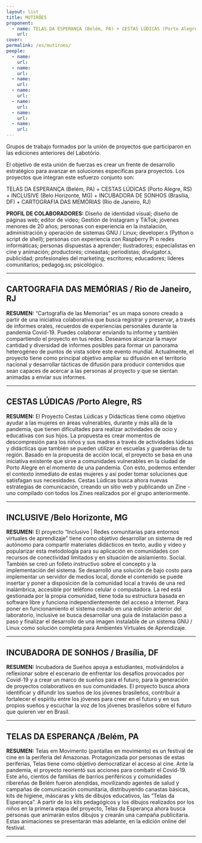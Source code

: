 ```yaml
---
layout: list
title: MUTIRÕES 
proponent:
  - name: TELAS DA ESPERANÇA (Belém, PA) + CESTAS LÚDICAS (Porto Alegre, RS) + INCLUSIVE (Belo Horizonte, MG) + INCUBADORA DE SONHOS (Brasília, DF) + CARTOGRAFIA DAS MEMÓRIAS (Rio de Janeiro, RJ)
    url: 
cover:
permalink: /es/mutiroes/
people:
  - name:
    url: 
  - name:
    url: 
  - name: 
    url: 
  - name: 
    url: 
  - name:
    url: 
  - name: 
    url: 
  - name: 
    url: 
---
```


Grupos de trabajo formados por la unión de proyectos que participaron en las ediciones anteriores del Labotório.
  
El objetivo de esta unión de fuerzas es crear un frente de desarrollo estratégico para avanzar en soluciones específicas para proyectos. Los proyectos que integran este esfuerzo conjunto son:
 
TELAS DA ESPERANÇA (Belém, PA) + CESTAS LÚDICAS (Porto Alegre, RS) + INCLUSIVE (Belo Horizonte, MG) + INCUBADORA DE SONHOS (Brasília, DF) + CARTOGRAFIA DAS MEMÓRIAS (Rio de Janeiro, RJ)


**PROFIL DE COLABORADORES:** 
Diseño de identidad visual; diseño de páginas web; editor de video; Gestión de Instagram y TikTok; jóvenes menores de 20 años; personas con experiencia en la instalación, administración y operación de sistemas GNU / Linux; developer.s (Python o script de shell); personas con experiencia con Raspberry Pi o redes informáticas; personas dispuestas a aprender; ilustradores; especialistas en cine y animación; productores; cineastas; periodistas; divulgator.s, publicidad; profesionales del marketing; escritores; educadores; líderes comunitarios; pedagog.ss; psicológico.


---


## CARTOGRAFIA DAS MEMÓRIAS / Rio de Janeiro, RJ
  
**RESUMEN:**
“Cartografía de las Memorias” es un mapa sonoro creado a partir de una iniciativa colaborativa que busca registrar y preservar, a través de informes orales, recuerdos de experiencias personales durante la pandemia Covid-19. Puedes colaborar enviando tu informe y también compartiendo el proyecto en tus redes.
Deseamos alcanzar la mayor cantidad y diversidad de informes posibles para formar un panorama heterogéneo de puntos de vista sobre este evento mundial.
Actualmente, el proyecto tiene como principal objetivo ampliar su difusión en el territorio nacional y desarrollar tácticas de difusión para producir contenidos que sean capaces de acercar a las personas al proyecto y que se sientan animadas a enviar sus informes.
 

---
  
## CESTAS LÚDICAS /Porto Alegre, RS
  
**RESUMEN:**
El Proyecto Cestas Lúdicas y Didácticas tiene como objetivo ayudar a las mujeres en áreas vulnerables, durante y más allá de la pandemia, que tienen dificultades para realizar actividades de ocio y educativas con sus hijos. La propuesta es crear momentos de descompresión para los niños y sus madres a través de actividades lúdicas y didácticas que también se pueden utilizar en escuelas y guarderías de tu región.
Basado en la propuesta de acción local, el proyecto se basa en una iniciativa existente que sirve a comunidades vulnerables en la ciudad de Porto Alegre en el momento de una pandemia. Con esto, podemos entender el contexto inmediato de estas mujeres y así poder tomar soluciones que satisfagan sus necesidades.
Cestas Lúdicas busca ahora nuevas estrategias de comunicación, creando un sitio web y publicando un Zine - uno compilado con todos los Zines realizados por el grupo anteriormente.



---

## INCLUSIVE /Belo Horizonte, MG
  
**RESUMEN:**
El proyecto “Inclusivo | Redes comunitarias para entornos virtuales de aprendizaje” tiene como objetivo desarrollar un sistema de red autónomo para compartir materiales didácticos en texto, audio y video y popularizar esta metodología para su aplicación en comunidades con recursos de conectividad limitados y en situación de aislamiento. Social.
También se creó un folleto instructivo sobre el concepto y la implementación del sistema. Se desarrolló una solución de bajo costo para implementar un servidor de medios local, donde el contenido se puede insertar y poner a disposición de la comunidad local a través de una red inalámbrica, accesible por teléfono celular o computadora. La red está gestionada por la propia comunidad, tiene toda su estructura basada en software libre y funciona independientemente del acceso a Internet.
Para poner en funcionamiento el sistema creado en una edición anterior del laboratorio, inclusive se busca desarrollar una guía de instalación paso a paso y finalizar el desarrollo de una imagen instalable de un sistema GNU / Linux como solución completa para Ambientes Virtuales de Aprendizaje.




---

## INCUBADORA DE SONHOS / Brasília, DF
  
**RESUMEN:**
Incubadora de Sueños apoya a estudiantes, motivándolos a reflexionar sobre el escenario de enfrentar los desafíos provocados por Covid-19 y a crear un marco de sueños para el futuro, para la generación de proyectos colaborativos en sus comunidades.
El proyecto busca ahora identificar y difundir los sueños de los jóvenes brasileños, contribuir a fortalecer el espíritu entre los jóvenes para creer en el futuro y en sus propios sueños y escuchar la voz de los jóvenes brasileños sobre el futuro que quieren ver en Brasil.



---
  
## TELAS DA ESPERANÇA /Belém, PA
  
**RESUMEN:**
Telas em Movimento (pantallas en movimento) es un festival de cine en la periferia del Amazonas. Protagonizada por personas de estas periferias, Telas tiene como objetivo democratizar el acceso al cine. Ante la pandemia, el proyecto reorientó sus acciones para combatir el Covid-19. Este año, cientos de familias de barrios periféricos y comunidades ribereñas de Belém fueron atendidas, movilizando agentes de salud y campañas de comunicación comunitaria, distribuyendo canastas básicas, kits de higiene, máscaras y kits de dibujos educativos, las “Telas da Esperança”.
A partir de los kits pedagógicos y los dibujos realizados por los niños en la primera etapa del proyecto, Telas da Esperança ahora busca personas que animarán estos dibujos y crearán una campaña publicitaria.
Estas animaciones se presentarán más adelante, en la edición online del festival.


---




